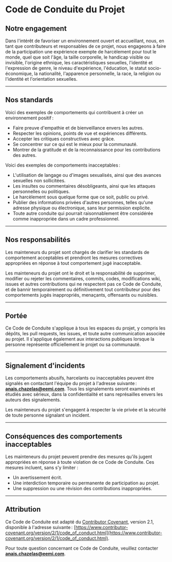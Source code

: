 # Code de Conduite du Projet

## Notre engagement

Dans l'intérêt de favoriser un environnement ouvert et accueillant, nous, en tant que contributeurs et responsables de ce projet, nous engageons à faire de la participation une expérience exempte de harcèlement pour tout le monde, quel que soit l'âge, la taille corporelle, le handicap visible ou invisible, l'origine ethnique, les caractéristiques sexuelles, l'identité et l'expression de genre, le niveau d'expérience, l'éducation, le statut socio-économique, la nationalité, l'apparence personnelle, la race, la religion ou l'identité et l'orientation sexuelles.

---

## Nos standards

Voici des exemples de comportements qui contribuent à créer un environnement positif :
- Faire preuve d'empathie et de bienveillance envers les autres.
- Respecter les opinions, points de vue et expériences différents.
- Accepter les critiques constructives avec grâce.
- Se concentrer sur ce qui est le mieux pour la communauté.
- Montrer de la gratitude et de la reconnaissance pour les contributions des autres.

Voici des exemples de comportements inacceptables :
- L'utilisation de langage ou d'images sexualisés, ainsi que des avances sexuelles non sollicitées.
- Les insultes ou commentaires désobligeants, ainsi que les attaques personnelles ou politiques.
- Le harcèlement sous quelque forme que ce soit, public ou privé.
- Publier des informations privées d'autres personnes, telles qu'une adresse physique ou électronique, sans leur permission explicite.
- Toute autre conduite qui pourrait raisonnablement être considérée comme inappropriée dans un cadre professionnel.

---

## Nos responsabilités

Les mainteneurs du projet sont chargés de clarifier les standards de comportement acceptables et prendront les mesures correctives appropriées en réponse à tout comportement jugé inacceptable.

Les mainteneurs du projet ont le droit et la responsabilité de supprimer, modifier ou rejeter les commentaires, commits, codes, modifications wiki, issues et autres contributions qui ne respectent pas ce Code de Conduite, et de bannir temporairement ou définitivement tout contributeur pour des comportements jugés inappropriés, menaçants, offensants ou nuisibles.

---

## Portée

Ce Code de Conduite s'applique à tous les espaces du projet, y compris les dépôts, les pull requests, les issues, et toute autre communication associée au projet. Il s'applique également aux interactions publiques lorsque la personne représente officiellement le projet ou sa communauté.

---

## Signalement d'incidents

Les comportements abusifs, harcelants ou inacceptables peuvent être signalés en contactant l'équipe du projet à l'adresse suivante : **anais.chazelas@eemi.com**. Tous les signalements seront examinés et étudiés avec sérieux, dans la confidentialité et sans représailles envers les auteurs des signalements.

Les mainteneurs du projet s'engagent à respecter la vie privée et la sécurité de toute personne signalant un incident.

---

## Conséquences des comportements inacceptables

Les mainteneurs du projet peuvent prendre des mesures qu'ils jugent appropriées en réponse à toute violation de ce Code de Conduite. Ces mesures incluent, sans s'y limiter :
- Un avertissement écrit.
- Une interdiction temporaire ou permanente de participation au projet.
- Une suppression ou une révision des contributions inappropriées.

---

## Attribution

Ce Code de Conduite est adapté du [Contributor Covenant](https://www.contributor-covenant.org/), version 2.1, disponible à l'adresse suivante :
[https://www.contributor-covenant.org/version/2/1/code_of_conduct.html](https://www.contributor-covenant.org/version/2/1/code_of_conduct.html).

Pour toute question concernant ce Code de Conduite, veuillez contacter **anais.chazelas@eemi.com**.


